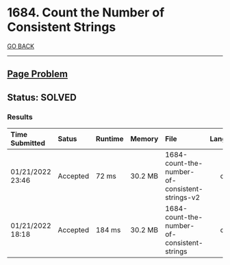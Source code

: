 # 1684. Count the Number of Consistent Strings

[GO BACK](../README.md)

___

## [Page Problem](https://leetcode.com/problems/count-the-number-of-consistent-strings/)

## Status: SOLVED

### Results

| Time Submitted   | Satus    | Runtime | Memory  | File                                           | Language |
| :--------------- | :------- | :------ | :------ | :--------------------------------------------- | :------: |
| 01/21/2022 23:46 | Accepted | 72 ms   | 30.2 MB | 1684-count-the-number-of-consistent-strings-v2 |   cpp    |
| 01/21/2022 18:18 | Accepted | 184 ms  | 30.2 MB | 1684-count-the-number-of-consistent-strings    |   cpp    |

